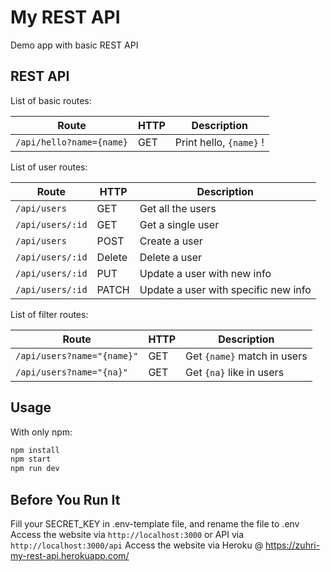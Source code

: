 # My REST API
Demo app with basic REST API

## REST API
List of basic routes:

| Route                    | HTTP | Description             |
| ------------------------ | ---- | ----------------------- |
| `/api/hello?name={name}` | GET  | Print hello, `{name}` ! |

List of user routes:

| Route           | HTTP   | Description                          |
| --------------- | ------ | ------------------------------------ |
| `/api/users`    | GET    | Get all the users                    |
| `/api/users/:id`| GET    | Get a single user                    |
| `/api/users`    | POST   | Create a user                        |
| `/api/users/:id`| Delete | Delete a user                        |
| `/api/users/:id`| PUT    | Update a user with new info          |
| `/api/users/:id`| PATCH  | Update a user with specific new info |

List of filter routes:

| Route                      | HTTP | Description                 |
| -------------------------- | ---- | --------------------------- |
| `/api/users?name="{name}"` | GET  | Get `{name}` match in users |
| `/api/users?name="{na}"`   | GET  | Get `{na}` like in users    |

## Usage
With only npm:
```sh
npm install
npm start
npm run dev
```
## Before You Run It
Fill your SECRET_KEY in .env-template file, and rename the file to .env
Access the website via `http://localhost:3000` or API via
`http://localhost:3000/api`
Access the website via Heroku @ https://zuhri-my-rest-api.herokuapp.com/
